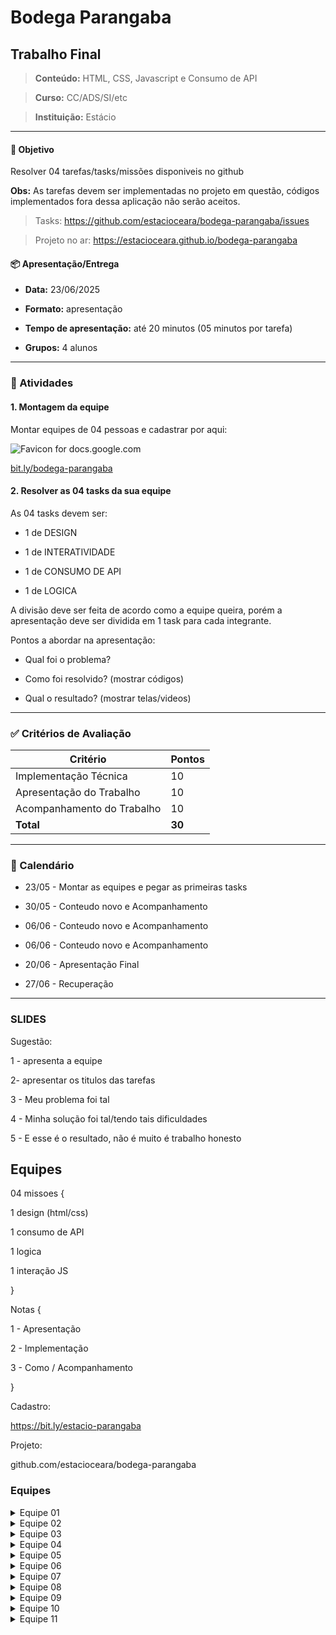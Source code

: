 # Bodega Parangaba

  

## Trabalho Final

> **Conteúdo:** HTML, CSS, Javascript e Consumo de API

> **Curso:** CC/ADS/SI/etc

> **Instituição:** Estácio

  

---

#### 🎯 Objetivo

Resolver 04 tarefas/tasks/missões disponiveis no github

**Obs:** As tarefas devem ser implementadas no projeto em questão, códigos implementados fora dessa aplicação não serão aceitos.

  

> Tasks: https://github.com/estacioceara/bodega-parangaba/issues

> Projeto no ar: https://estacioceara.github.io/bodega-parangaba

  

#### 📦 Apresentação/Entrega

  

- **Data:** 23/06/2025

- **Formato:** apresentação

- **Tempo de apresentação:** até 20 minutos (05 minutos por tarefa)

- **Grupos:** 4 alunos

  

---

  

### 📌 Atividades

  

#### 1. Montagem da equipe

Montar equipes de 04 pessoas e cadastrar por aqui:

![Favicon for docs.google.com](https://www.google.com/s2/favicons?domain=docs.google.com&sz=32)

  

[bit.ly/bodega-parangaba](https://bit.ly/bodega-parangaba)

  

#### 2. Resolver as 04 tasks da sua equipe

As 04 tasks devem ser:

- 1 de DESIGN

- 1 de INTERATIVIDADE

- 1 de CONSUMO DE API

- 1 de LOGICA

  

A divisão deve ser feita de acordo como a equipe queira, porém a apresentação deve ser dividida em 1 task para cada integrante.

  

Pontos a abordar na apresentação:

- Qual foi o problema?

- Como foi resolvido? (mostrar códigos)

- Qual o resultado? (mostrar telas/videos)

  

---

  

### ✅ Critérios de Avaliação

  

| Critério | Pontos |
| -------------------------- | ------ |
| Implementação Técnica | 10 |
| Apresentação do Trabalho | 10 |
| Acompanhamento do Trabalho | 10 |
| **Total** | **30** |

  

---

  
  

### 📅 Calendário

  

- 23/05 - Montar as equipes e pegar as primeiras tasks

- 30/05 - Conteudo novo e Acompanhamento

- 06/06 - Conteudo novo e Acompanhamento

- 06/06 - Conteudo novo e Acompanhamento

- 20/06 - Apresentação Final

- 27/06 - Recuperação

  

---

  

### SLIDES

  

Sugestão:

  

1 - apresenta a equipe

2- apresentar os titulos das tarefas

  

3 - Meu problema foi tal

4 - Minha solução foi tal/tendo tais dificuldades

5 - E esse é o resultado, não é muito é trabalho honesto

  

## Equipes

  

04 missoes {

1 design (html/css)

1 consumo de API

1 logica

1 interação JS

}

  

Notas {

1 - Apresentação

2 - Implementação

3 - Como / Acompanhamento

}

  

Cadastro:

https://bit.ly/estacio-parangaba

  

Projeto:

github.com/estacioceara/bodega-parangaba

  

### Equipes

  

<details>

<summary>Equipe 01</summary>

  

- Gabriel Rolim Da Silva 202408131381

- Ana Larissa Ferreira Mendes 202408130724

- Erika Madeira Barroso 202408598947

- Pedro Henrique dos Santos 202402371509

</details>

  

<details>

<summary>Equipe 02</summary>

- guilheme muniz oliveira 202403398419

- adonay tavares da silva 202402218549

- leonardo moura silva 20240433124

- lucas de sousa carneiro 20231092379

  

</details>

  

<details>

<summary>Equipe 03</summary>

- Francisco Vitor Dos Santos Silva - 202402218591

- Solário Bringel - 202404464636

- João Lucas da Silva Queiroz - 202408367091

- Arthur Ferreira dos Santos - 202403271321

</details>

  

<details>

<summary>Equipe 04</summary>

  

- José Cordeiro de Abréu Neto - 202402375271

- João Pedro Ferreira Almeida - 202408221665

- Kayane Custodio Bandeira - 202408600003

- Maria Eduarda Delfino de Queiroz - 202409005435

  

</details>

  

<details>

<summary>Equipe 05</summary>

  

- Antônio David - 202408173679

  

- Paulo César - 202408180268

  

- Lucas Souza - 202408602091

  

- Marcos Alexandre - 202408427778

</details>

  

<details>

<summary>Equipe 06</summary>

  

- José Davi de Lima Dias - 202308404351

- Carlos Romulo de Souza Cavalcante - 202402376624

- Pedro Arthur - 202402374206

- Leandro Lustosa - 202502447531

</details>

  

<details>

<summary>Equipe 07</summary>

  

- Hermeson Martins da Silva - 202403492695

  

- Calel Sitaro de Sousa Cantanhede 202402218271

  

- Kaua Franco Vieira - 202403807971

  

- Paloma Silva Albuquerque- 202403768038

</details>

  

<details>

<summary>Equipe 08</summary>

- Maria Monalisa Melo de Lima 202404029701

- Antonia Alicia Alves Freires 202402581503

- Caio Alexandre 202408243278 .

</details>

  

<details>

<summary>Equipe 09</summary>

  

- Gabriel Alves de Alencar

  

- Kauan Alves Rodrigues

</details>

  

<details>

<summary>Equipe 10</summary>

- Leandro Moura da Silva - 2024 0237 0961

- Leandro Moura da Silva - 2024 0237 0961

  

- Leandro Moura da Silva - 2024 0237 0961

- Leandro Moura da Silva - 2024 0237 0961

</details>

<details>

<summary>Equipe 11</summary>

- Matheus Fontenele 

- Gabriel Rodrigues 

- Levi Rodrigues 

</details>
